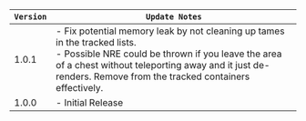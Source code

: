 | `Version` | `Update Notes`                                                                                                                                                                                                                                   |
|-----------|--------------------------------------------------------------------------------------------------------------------------------------------------------------------------------------------------------------------------------------------------|
| 1.0.1     | - Fix potential memory leak by not cleaning up tames in the tracked lists.<br/> - Possible NRE could be thrown if you leave the area of a chest without teleporting away and it just de-renders. Remove from the tracked containers effectively. |
| 1.0.0     | - Initial Release                                                                                                                                                                                                                                |